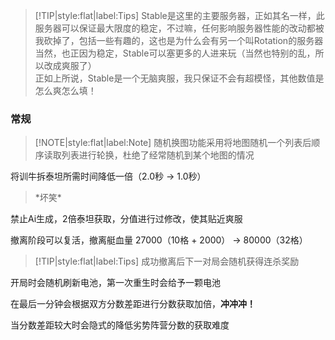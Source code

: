 > [!TIP|style:flat|label:Tips]
> Stable是这里的主要服务器，正如其名一样，此服务器可以保证最大限度的稳定，不过嘛，任何影响服务器性能的改动都被我砍掉了，包括一些有趣的，这也是为什么会有另一个叫Rotation的服务器<br/>
> 当然，也正因为稳定，Stable可以塞更多的人进来玩（当然也特别的乱，所以改成爽服了）<br/>
> 正如上所说，Stable是一个无脑爽服，我只保证不会有超模怪，其他数值是怎么爽怎么填！

### 常规

> [!NOTE|style:flat|label:Note]
> 随机换图功能采用将地图随机一个列表后顺序读取列表进行轮换，杜绝了经常随机到某个地图的情况

将训牛拆泰坦所需时间降低一倍（2.0秒 -> 1.0秒）

> \*坏笑\*

禁止Ai生成，2倍泰坦获取，分值进行过修改，使其贴近爽服

撤离阶段可以复活，撤离艇血量 27000（10格 + 2000） -> 80000（32格）

> [!TIP|style:flat|label:Tips]
> 成功撤离后下一对局会随机获得连杀奖励

开局时会随机刷新电池，第一次重生时会给予一颗电池

在最后一分钟会根据双方分数差距进行分数获取加倍，**冲冲冲！**

当分数差距较大时会隐式的降低劣势阵营分数的获取难度